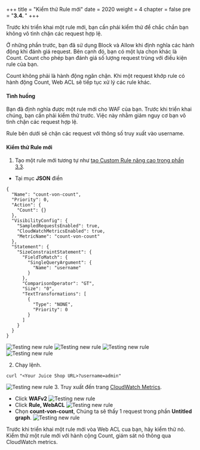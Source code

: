 +++
title = "Kiểm thử Rule mới"
date = 2020
weight = 4
chapter = false
pre = "<b>3.4. </b>"
+++

Trước khi triển khai một rule mới, bạn cần phải kiểm thử để chắc chắn bạn không vô tình chặn các request hợp lệ.

Ở những phần trước, bạn đã sử dụng Block và Allow khi định nghĩa các hành động khi đánh giá request. Bên cạnh đó, bạn có một lựa chọn khác là Count. Count cho phép bạn đánh giá số lượng request trùng với điều kiện rule của bạn.

Count không phải là hành động ngăn chặn. Khi một request khớp rule có hành động Count, Web ACL sẽ tiếp tục xử lý các rule khác.

#### Tình huống
Bạn đã định nghĩa được một rule mới cho WAF của bạn. Trước khi triển khai chúng, bạn cần phải kiểm thử trước. Việc này nhằm giảm nguy cơ bạn vô tình chặn các request hợp lệ.

Rule bên dưới sẽ chặn các request với thông số truy xuất vào username.
#### Kiểm thử Rule mới
1. Tạo một rule mới tương tự như [tạo Custom Rule nâng cao trong phần 3.3](../3.3-createadvancecustomrule/).
* Tại mục **JSON** điền 
```
{
  "Name": "count-von-count",
  "Priority": 0,
  "Action": {
    "Count": {}
  },
  "VisibilityConfig": {
    "SampledRequestsEnabled": true,
    "CloudWatchMetricsEnabled": true,
    "MetricName": "count-von-count"
  },
  "Statement": {
    "SizeConstraintStatement": {
      "FieldToMatch": {
        "SingleQueryArgument": {
          "Name": "username"
        }
      },
      "ComparisonOperator": "GT",
      "Size": "0",
      "TextTransformations": [
        {
          "Type": "NONE",
          "Priority": 0
        }
      ]
    }
  }
}
```
![Testing new rule](/images/3-useawswaf/3.4-testingnewrule/createadvancecustomrule-001.png?featherlight=false&width=90pc)
![Testing new rule](/images/3-useawswaf/3.4-testingnewrule/createadvancecustomrule-002.png?featherlight=false&width=90pc)
![Testing new rule](/images/3-useawswaf/3.4-testingnewrule/createadvancecustomrule-003.png?featherlight=false&width=90pc)
![Testing new rule](/images/3-useawswaf/3.4-testingnewrule/createadvancecustomrule-004.png?featherlight=false&width=90pc)

2. Chạy lệnh.
```
curl "<Your Juice Shop URL>?username=admin"
```
![Testing new rule](/images/3-useawswaf/3.4-testingnewrule/testingnewrule-001.png?width=60pc)
3. Truy xuất đến trang [CloudWatch Metrics](https://console.aws.amazon.com/cloudwatch/home?#metricsV2:graph=~()).
* Click **WAFv2**
![Testing new rule](/images/3-useawswaf/3.4-testingnewrule/testingnewrule-002.png?featherlight=false&width=90pc)
* Click **Rule, WebACL**
![Testing new rule](/images/3-useawswaf/3.4-testingnewrule/testingnewrule-003.png?featherlight=false&width=90pc)
* Chọn **count-von-count**, Chúng ta sẽ thấy 1 request trong phần **Untitled graph**.
![Testing new rule](/images/3-useawswaf/3.4-testingnewrule/testingnewrule-004.png?featherlight=false&width=90pc)

Trước khi triển khai một rule mới vòa Web ACL cua bạn, hãy kiểm thử nó. Kiểm thử một rule mới với hành cộng Count, giám sát nó thông qua CloudWatch metrics.
